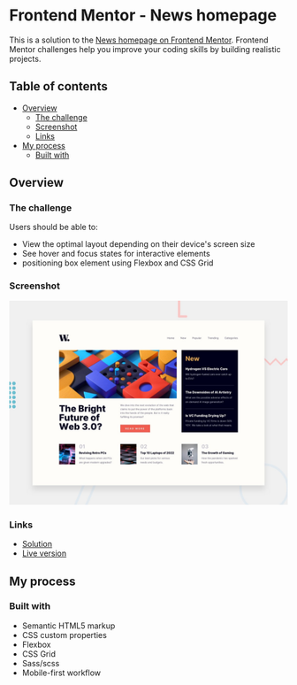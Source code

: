 # Frontend Mentor - News homepage

This is a solution to the [News homepage on Frontend Mentor](https://www.frontendmentor.io/challenges/news-homepage-H6SWTa1MFl). Frontend Mentor challenges help you improve your coding skills by building realistic projects.

## Table of contents

- [Overview](#overview)
  - [The challenge](#the-challenge)
  - [Screenshot](#screenshot)
  - [Links](#links)
- [My process](#my-process)
  - [Built with](#built-with)

## Overview

### The challenge

Users should be able to:

- View the optimal layout depending on their device's screen size
- See hover and focus states for interactive elements
- positioning box element using Flexbox and CSS Grid

### Screenshot

![screenshot of my solution](./design/desktop-preview.jpg)

### Links

- [Solution](https://github.com/mahdipratama/news-homepage-main)
- [Live version](https://fantastic-scone-376ab6.netlify.app/)

## My process

### Built with

- Semantic HTML5 markup
- CSS custom properties
- Flexbox
- CSS Grid
- Sass/scss
- Mobile-first workflow
